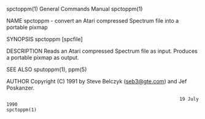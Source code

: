spctoppm(1)                                                   General Commands Manual                                                  spctoppm(1)

NAME
       spctoppm - convert an Atari compressed Spectrum file into a portable pixmap

SYNOPSIS
       spctoppm [spcfile]

DESCRIPTION
       Reads an Atari compressed Spectrum file as input.  Produces a portable pixmap as output.

SEE ALSO
       sputoppm(1), ppm(5)

AUTHOR
       Copyright (C) 1991 by Steve Belczyk (seb3@gte.com) and Jef Poskanzer.

                                                                   19 July 1990                                                        spctoppm(1)
